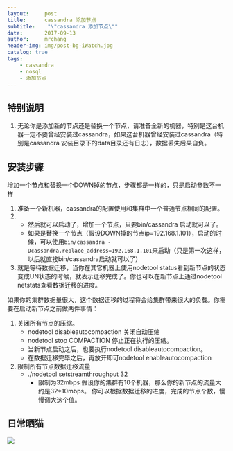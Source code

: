 ```yaml
---
layout:     post
title:      cassandra 添加节点
subtitle:    "\"cassandra 添加节点\""
date:       2017-09-13
author:     mrchang
header-img: img/post-bg-iWatch.jpg
catalog: true
tags:
    - cassandra
    - nosql
    - 添加节点
---
```


## 特别说明
1. 无论你是添加新的节点还是替换一个节点，请准备全新的机器，特别是这台机器一定不要曾经安装过cassandra，如果这台机器曾经安装过cassandra（特别是cassandra 安装目录下的data目录还有日志），数据丢失后果自负。

## 安装步骤
增加一个节点和替换一个DOWN掉的节点，步骤都是一样的，只是启动参数不一样

1. 准备一个新机器，cassandra的配置使用和集群中一个普通节点相同的配置。
2. 
    * 然后就可以启动了，增加一个节点，只要bin/cassandra 启动就可以了。
    * 如果是替换一个节点（假设DOWN掉的节点ip=192.168.1.101），启动的时候，可以使用`bin/cassandra -Dcassandra.replace_address=192.168.1.101`来启动（只是第一次这样，以后就直接bin/cassandra启动就可以了）
3. 就是等待数据迁移，当你在其它机器上使用nodetool status看到新节点的状态变成UN状态的时候，就表示迁移完成了。你也可以在新节点上通过nodetool netstats查看数据迁移的进度。
 
如果你的集群数据量很大，这个数据迁移的过程将会给集群带来很大的负载。你需要在启动新节点之前做两件事情：

1. 关闭所有节点的压缩。
    * nodetool disableautocompaction 关闭自动压缩
    * nodetool stop COMPACTION 停止正在执行的压缩。
    * 当新节点启动之后，也要执行nodetool disableautocompaction。
    * 在数据迁移完毕之后，再放开即可nodetool enableautocompaction
2. 限制所有节点数据迁移流量
    * ./nodetool setstreamthroughput 32
        * 限制为32mbps 假设你的集群有10个机器，那么你的新节点的流量大约是32*10mbps。
    你可以根据数据迁移的进度，完成的节点个数，慢慢调大这个值。
    
    
## 日常晒猫

   ![](http://ovwa7dn9w.bkt.clouddn.com/17-9-13/11120190.jpg)